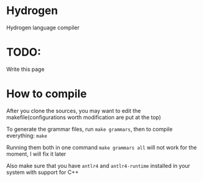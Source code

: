 # Hydrogen
Hydrogen language compiler

# TODO:
Write this page

# How to compile
After you clone the sources, you may want to edit the makefile(configurations worth modification are put at the top)

To generate the grammar files, run `make grammars`, then to compile everything: `make`

Running them both in one command `make grammars all` will not work for the moment, I will fix it later

Also make sure that you have `antlr4` and `antlr4-runtime` installed in your system with support for C++
